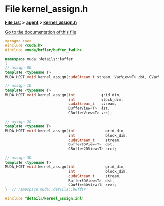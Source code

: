 

# File kernel\_assign.h

[**File List**](files.md) **>** [**agent**](dir_b105d52dbe330929a6f21338e69b1ba4.md) **>** [**kernel\_assign.h**](kernel__assign_8h.md)

[Go to the documentation of this file](kernel__assign_8h.md)


```C++
#pragma once
#include <cuda.h>
#include <muda/buffer/buffer_fwd.h>

namespace muda::details::buffer
{
// assign 0D
template <typename T>
MUDA_HOST void kernel_assign(cudaStream_t stream, VarView<T> dst, CVarView<T> src);

// assign 1D
template <typename T>
MUDA_HOST void kernel_assign(int            grid_dim,
                             int            block_dim,
                             cudaStream_t   stream,
                             BufferView<T>  dst,
                             CBufferView<T> src);

// assign 2D
template <typename T>
MUDA_HOST void kernel_assign(int              grid_dim,
                             int              block_dim,
                             cudaStream_t     stream,
                             Buffer2DView<T>  dst,
                             CBuffer2DView<T> src);

// assign 3D
template <typename T>
MUDA_HOST void kernel_assign(int              grid_dim,
                             int              block_dim,
                             cudaStream_t     stream,
                             Buffer3DView<T>  dst,
                             CBuffer3DView<T> src);
}  // namespace muda::details::buffer

#include "details/kernel_assign.inl"
```


